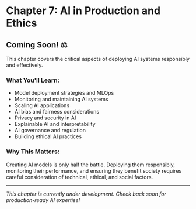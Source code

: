 # Chapter 7: AI in Production and Ethics

## Coming Soon! ⚖️

This chapter covers the critical aspects of deploying AI systems responsibly and effectively.

### What You'll Learn:
- Model deployment strategies and MLOps
- Monitoring and maintaining AI systems
- Scaling AI applications
- AI bias and fairness considerations
- Privacy and security in AI
- Explainable AI and interpretability
- AI governance and regulation
- Building ethical AI practices

### Why This Matters:
Creating AI models is only half the battle. Deploying them responsibly, monitoring their performance, and ensuring they benefit society requires careful consideration of technical, ethical, and social factors.

---

*This chapter is currently under development. Check back soon for production-ready AI expertise!*

